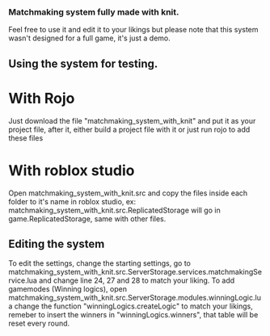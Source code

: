 ### Matchmaking system fully made with knit.
Feel free to use it and edit it to your likings but please note that this system wasn't designed for a full game, it's just a demo.
## Using the system for testing.
# With Rojo
Just download the file "matchmaking_system_with_knit" and put it as your project file, after it, either build a project file with it or just run rojo to add these files
# With roblox studio
Open matchmaking_system_with_knit.src and copy the files inside each folder to it's name in roblox studio, ex: matchmaking_system_with_knit.src.ReplicatedStorage will go in game.ReplicatedStorage, same with other files.
## Editing the system
To edit the settings, change the starting settings, go to matchmaking_system_with_knit.src.ServerStorage.services.matchmakingService.lua and change line 24, 27 and 28 to match your liking.
To add gamemodes (Winning logics), open matchmaking_system_with_knit.src.ServerStorage.modules.winningLogic.lua change the function "winningLogics.createLogic" to match your likings, remeber to insert the winners in "winningLogics.winners", that table will be reset every round.
